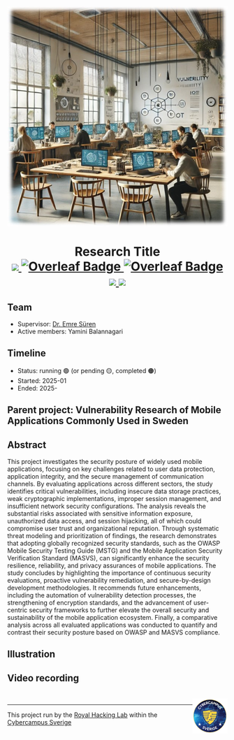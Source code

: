 <!-- A bit of  HTML code for formatting. The rest is expected to be written in markdown. -->

<h1 align="center" position="relative">
  <br>
  <img src=".images/banner.jpg" alt="Decorative image">
  <br>
  <br>
  <span>Research Title</span>
  <br>

  <!-- Below, there are some small button-like images. These are called "badges" and are popular on Github. You can create your own or edit the ones below. They are useful for adding quick links to external files or to add badges for your project. Each one consists of a link (`<a href=..`) and an `<img ...>` tag. Edit the link to point to where you want. Delete the badges that you don't need. -->

  <a href="https://www.gnu.org/licenses/gpl-3.0.html">
    <img src="https://img.shields.io/badge/license-gpl_v3-be0000?style=flat" />
  </a>


<a href="https://www.overleaf.com/read/wshhrsdcrmff" target="_blank">
  <img src="https://img.shields.io/badge/Overleaf-Proposal-138a07?style=flat&logo=Overleaf" alt="Overleaf Badge" />
</a>

<a href="https://www.overleaf.com/read/jfzrqxmctvfp" target="_blank">
  <img src="https://img.shields.io/badge/Overleaf-Report-138a07?style=flat&logo=Overleaf" alt="Overleaf Badge" />
</a>

  

  <a href="https://www.drive.google.com/...">
    <img src="https://img.shields.io/badge/Google%20Drive-4285F4?style=for-the-badge&logo=googledrive&logoColor=white" />
  </a>

  <a href="https://www.slack.com/...">
    <img src="https://img.shields.io/badge/Slack-4A154B?style=for-the-badge&logo=slack&logoColor=white" />
  </a>

  <br>
</h1>

<p align="justify">
  <!-- The README template for projects at the Royal Hacking Lab -->
<p>




## Team

- Supervisor: [Dr. Emre Süren](https://github.com/beyefendi)
- Active members: Yamini Balannagari
  

## Timeline

- Status: running :green_circle: (or pending :yellow_circle:, completed :orange_circle:)
- Started: 2025-01
- Ended: 2025-

## Parent project: Vulnerability Research of Mobile Applications Commonly Used in Sweden

## Abstract

This project investigates the security posture of widely used mobile applications,
focusing on key challenges related to user data protection, application integrity,
and the secure management of communication channels. By evaluating applications
across different sectors, the study identifies critical vulnerabilities, including
insecure data storage practices, weak cryptographic implementations, improper
session management, and insufficient network security configurations.
The analysis reveals the substantial risks associated with sensitive information
exposure, unauthorized data access, and session hijacking, all of which could
compromise user trust and organizational reputation. Through systematic threat
modeling and prioritization of findings, the research demonstrates that adopting
globally recognized security standards, such as the OWASP Mobile Security
Testing Guide (MSTG) and the Mobile Application Security Verification Standard
(MASVS), can significantly enhance the security resilience, reliability, and
privacy assurances of mobile applications.
The study concludes by highlighting the importance of continuous security
evaluations, proactive vulnerability remediation, and secure-by-design development
methodologies. It recommends future enhancements, including the automation
of vulnerability detection processes, the strengthening of encryption standards,
and the advancement of user-centric security frameworks to further elevate the
overall security and sustainability of the mobile application ecosystem. Finally, a
comparative analysis across all evaluated applications was conducted to quantify
and contrast their security posture based on OWASP and MASVS compliance.

## Illustration



## Video recording



<br>

  <a href="https://www.cybercampus.se/" >
    <img src=".images/rhl-logo.png" alt="Royal Hacking Lab logo" width=80 align="right" />
  </a>

- - - -
This project run by the [Royal Hacking Lab](https://lab.cybercampus.se) within the [Cybercampus Sverige](https://cybercampus.se)

